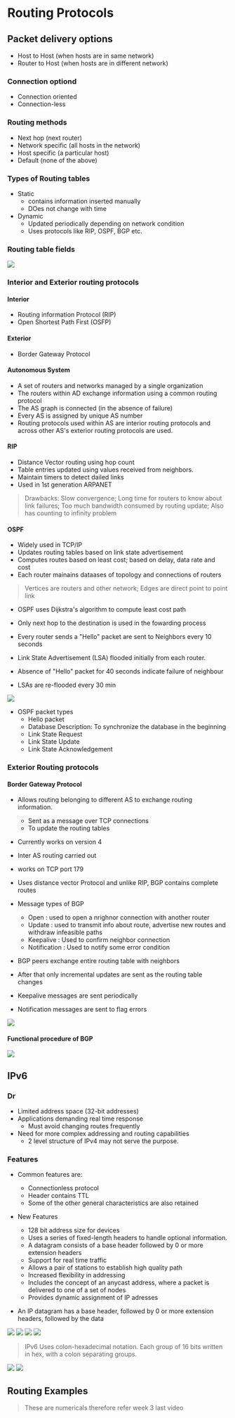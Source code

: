 # Routing Protocols

## Packet delivery options

* Host to Host (when hosts are in same network)
* Router to Host (when hosts are in different network)

### Connection optiond
* Connection oriented
* Connection-less

### Routing methods
* Next hop (next router)
* Network specific (all hosts in the network)
* Host specific (a particular host)
* Default (none of the above)

### Types of Routing tables

* Static 
    * contains information inserted manually
    * DOes not change with time
* Dynamic
    * Updated periodically depending on network condition
    * Uses protocols like RIP, OSPF, BGP etc.

### Routing table fields
<img src = "RT-fields.png">

### Interior and Exterior routing protocols

#### Interior
* Routing information Protocol (RIP)
* Open Shortest Path First (OSFP)

#### Exterior 
* Border Gateway Protocol

#### Autonomous System
* A set of routers and networks managed by a single organization
* The routers within AD exchange information using a common routing protocol
* The AS graph is connected (in the absence of failure)
* Every AS is assigned by unique AS number
* Routing protocols used within AS are interior routing protocols and across other AS's exterior routing protocols are used.

#### RIP
* Distance Vector routing using hop count
* Table entries updated using values received from neighbors.
* Maintain timers to detect dailed links
* Used in 1st generation ARPANET

>Drawbacks: Slow convergence; Long time for routers to know about link failures; Too much bandwidth consumed by routing update; Also has counting to infinity problem

#### OSPF
* Widely used in TCP/IP
* Updates routing tables based on link state advertisement
* Computes routes based on least cost; based on delay, data rate and cost
* Each router mainains dataases of topology and connections of routers

>Vertices are routers and other network; Edges are direct point to point link
* OSPF uses Dijkstra's algorithm to compute least cost path
* Only next hop to the destination is used in the fowarding process

* Every router sends a "Hello" packet are sent to Neighbors every 10 seconds
* Link State Advertisement (LSA) flooded initially from each router.
* Absence of "Hello" packet for 40 seconds indicate failure of neighbour
* LSAs are re-flooded every 30 min

<img src = "ospf_header.png">

* OSPF packet types
    * Hello packet
    * Database Description: To synchronize the database in the beginning
    * Link State Request
    * Link State Update
    * Link State Acknowledgement

### Exterior Routing protocols

#### Border Gateway Protocol

* Allows routing belonging to different AS to exchange routing information.
    * Sent as a message over TCP connections
    * To update the routing tables

* Currently works on version 4
* Inter AS routing carried out
* works on TCP port 179
* Uses distance vector Protocol and unlike RIP, BGP contains complete routes

* Message types of BGP
    * Open : used to open a nrighnor connection with another router
    * Update : used to transmit info about route, advertise new routes and withdraw infeasible paths
    * Keepalive : Used to confirm neighbor connection
    * Notification : Used to notify some error condition

* BGP peers exchange entire routing table with neighbors
* After that only incremental updates are sent as the routing table changes
* Keepalive messages are sent periodically
* Notification messages are sent to flag errors

<img src = "bgp_error.png">

#### Functional procedure of BGP
<img src = "bgp_procedure.png">

## IPv6

### Dr

* Limited address space (32-bit addresses)
* Applications demanding real time response
    * Must avoid changing routes frequently
* Need for more complex addressing and routing capabilities
    * 2 level structure of IPv4 may not serve the purpose.

### Features

* Common features are: 
    * Connectionless protocol
    * Header contains TTL
    * Some of the other general characteristics are also retained

* New Features
    * 128 bit address size for devices
    * Uses a series of fixed-length headers to handle optional information.
    * A datagram consists of a base header followed by 0 or more extension headers
    * Support for real time traffic
    * Allows a pair of stations to establish high quality path
    * Increased flexibility in addressing
    * Includes the concept of an anycast address, where a packet is delivered to one of a set of nodes
    * Provides dynamic assignment of IP adresses

* An IP datagram has a base header, followed by 0 or more extension headers, followed by the data

<img src = "base_header.png">

<img src = "h_fields.png">

<img src = "ex_h.png">

<img src = "v6_addr.png">

>IPv6 Uses colon-hexadecimal notation. Each group of 16 bits written in hex, with a colon separating groups.

<img src = "ex_ipv6">

<img src = "aggr.png">


## Routing Examples

>These are numericals therefore refer week 3 last video